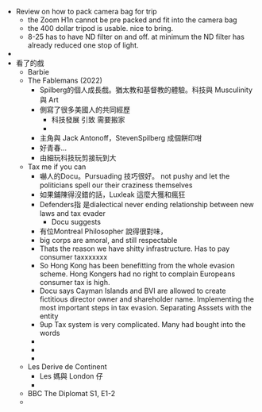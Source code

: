- Review on how to pack camera bag for trip
	- the Zoom H1n cannot be pre packed and fit into the camera bag
	- the 400 dollar tripod is usable. nice to bring.
	- 8-25 has to have ND filter on and off.  at minimum the ND filter has already reduced one stop of light.
-
- 看了的戲
	- Barbie
	- The Fablemans (2022)
		- Spilberg的個人成長戲。猶太教和基督教的體驗。科技與 Musculinity 與 Art
		- 側寫了很多美國人的共同經歷
			- 科技發展 引致 需要搬家
			-
		- 主角與 Jack Antonoff，StevenSpilberg 成個餅印咁
		- 好青春...
		- 由細玩科技玩剪接玩到大
	- Tax me if you can
		- 嚇人的Docu。Pursuading 技巧很好。 not pushy and let the politicians spell our their craziness themselves
		- 如果鋪陳得沒錯的話，Luxleak 這麼大獲和瘋狂
		- Defenders指 是dialectical never ending relationship between new laws and tax evader
			- Docu suggests
		- 有位Montreal Philosopher 說得很對味，
		- big corps are amoral, and still respectable
		- Thats the reason we have shitty infrastructure. Has to pay consumer taxxxxxxx
		- So Hong Kong has been benefitting from the whole evasion scheme. Hong Kongers had no right to complain Europeans consumer tax is high.
		- Docu says Cayman  Islands and BVI are allowed to create fictitious director owner and shareholder name. Implementing the most important steps in tax evasion. Separating Asssets with the entity
		- 9up Tax system is very complicated. Many had bought into the words
		-
		-
		-
	- Les Derive de Continent
		- Les 媽與 London 仔
		-
	- BBC The Diplomat S1, E1-2
	-